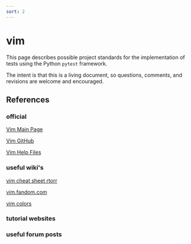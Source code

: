 ```yaml
---
sort: 2
---
```


# vim

This page describes possible project standards for the implementation of tests using the Python `pytest` framework.

The intent is that this is a living document, so questions, comments, and revisions are welcome and encouraged.


## References

### official

[Vim Main Page](https://www.vim.org/)

[Vim GitHub](https://github.com/vim/vim)

[Vim Help Files](https://vimhelp.org/)

### useful wiki's

[vim cheat sheet rtorr](https://vim.rtorr.com/)

[vim.fandom.com](https://vim.fandom.com/wiki/Vim_Tips_Wiki)

[vim colors](http://vimcolors.com/)

### tutorial websites



### useful forum posts

